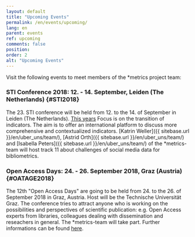 ```yaml
---
layout: default
title: "Upcoming Events"
permalink: /en/events/upcoming/
lang: en
parent: events
ref: upcoming
comments: false
position:
order: 2
alt: "Upcoming Events"
---
```

<!-- Start editing content here-->

Visit the following events to meet members of the \*metrics project team:    
  
### STI Conference 2018: 12. - 14. September, Leiden (The Netherlands) {#STI2018}

The 23. STI conference will be held from 12. to the 14. of September in Leiden (The Netherlands). [This years](http://sti2018.cwts.nl/) Focus is on the transition of indicators. The aim is to offer an international platform to discuss more comprehensive and contextualized indicators. [Katrin Weller]({{ sitebase.url }}/en/uber_uns/team/), [Astrid Orth]({{ sitebase.url }}/en/uber_uns/team/) and [Isabella Peters]({{ sitebase.url }}/en/uber_uns/team/) of the \*metrics-team will host track 11 about challenges of social media data for bibliometrics.  

### Open Access Days: 24. - 26. September 2018, Graz (Austria) {#OATAGE2018}
The 12th "Open Access Days" are going to be held from 24. to the 26. of September 2018 in Graz, Austria. Host will be the Technische Universität Graz. The conference tries to attract anyone who is working on the possibilities and perspectives of scientific publication: e.g. Open Access experts from libraries, colleagues dealing with dissemination and reseachers in general. The \*metrics-team will take part. Further informations can be found [here](https://open-access.net/community/open-access-tage/open-access-tage-2018-graz/).
